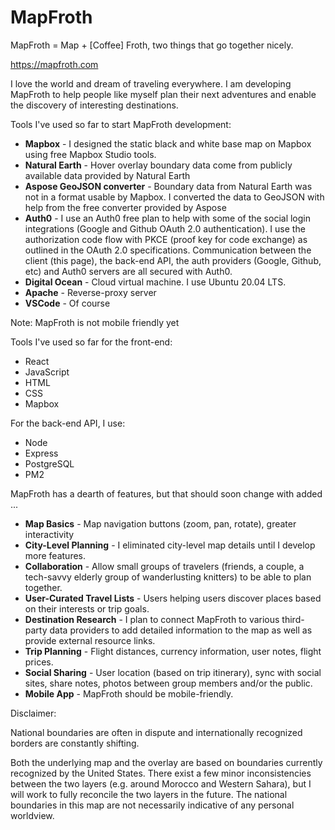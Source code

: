# MapFroth

MapFroth = Map + [Coffee] Froth, two things that go together nicely.

https://mapfroth.com

I love the world and dream of traveling everywhere. I am developing MapFroth to help people like myself plan their next adventures and enable the discovery of interesting destinations.

Tools I've used so far to start MapFroth development:

- **Mapbox** - I designed the static black and white base map on Mapbox using free Mapbox Studio tools.
- **Natural Earth** - Hover overlay boundary data come from publicly available data provided by Natural Earth
- **Aspose GeoJSON converter** - Boundary data from Natural Earth was not in a format usable by Mapbox. I converted the data to GeoJSON with help from the free converter provided by Aspose
- **Auth0** - I use an Auth0 free plan to help with some of the social login integrations (Google and Github OAuth 2.0 authentication). I use the authorization code flow with PKCE (proof key for code exchange) as outlined in the OAuth 2.0 specifications. Communication between the client (this page), the back-end API, the auth providers (Google, Github, etc) and Auth0 servers are all secured with Auth0.
- **Digital Ocean** - Cloud virtual machine. I use Ubuntu 20.04 LTS.
- **Apache** - Reverse-proxy server
- **VSCode** - Of course

Note: MapFroth is not mobile friendly yet

Tools I've used so far for the front-end:
- React
- JavaScript
- HTML
- CSS
- Mapbox

For the back-end API, I use:
- Node
- Express
- PostgreSQL
- PM2

MapFroth has a dearth of features, but that should soon change with added ...

- **Map Basics** - Map navigation buttons (zoom, pan, rotate), greater interactivity
- **City-Level Planning** - I eliminated city-level map details until I develop more features.
- **Collaboration** - Allow small groups of travelers (friends, a couple, a tech-savvy elderly group of wanderlusting knitters) to be able to plan together.
- **User-Curated Travel Lists** - Users helping users discover places based on their interests or trip goals.
- **Destination Research** - I plan to connect MapFroth to various third-party data providers to add detailed information to the map as well as provide external resource links.
- **Trip Planning** - Flight distances, currency information, user notes, flight prices.
- **Social Sharing** - User location (based on trip itinerary), sync with social sites, share notes, photos between group members and/or the public.
- **Mobile App** - MapFroth should be mobile-friendly.

Disclaimer:

National boundaries are often in dispute and internationally recognized borders are constantly shifting.

Both the underlying map and the overlay are based on boundaries currently recognized by the United States. There exist a few minor inconsistencies between the two layers (e.g. around Morocco and Western Sahara), but I will work to fully reconcile the two layers in the future. The national boundaries in this map are not necessarily indicative of any personal worldview.
